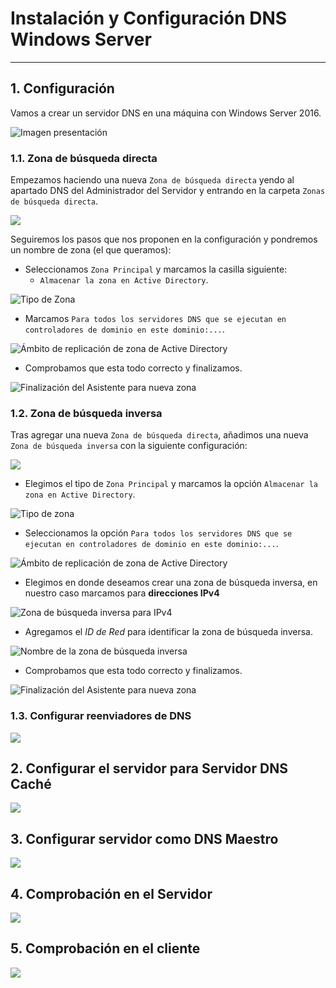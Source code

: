 
# Instalación y Configuración DNS Windows Server

---

## 1. Configuración

Vamos a crear un servidor DNS en una máquina con Windows Server 2016.

![Imagen presentación](./images/2016-dns.jpg)

### 1.1. Zona de búsqueda directa

Empezamos haciendo una nueva `Zona de búsqueda directa` yendo al apartado DNS del Administrador del Servidor y entrando en la carpeta `Zonas de búsqueda directa`.

![](./images/zona-directa.png)

Seguiremos los pasos que nos proponen en la configuración y pondremos un nombre de zona (el que queramos):

* Seleccionamos `Zona Principal` y marcamos la casilla siguiente:
  * `Almacenar la zona en Active Directory`.

![Tipo de Zona](./images/directa-principal.png)

* Marcamos `Para todos los servidores DNS que se ejecutan en controladores de dominio en este dominio:...`.

![Ámbito de replicación de zona de Active Directory](./images/directa-replica-dominio.png)

* Comprobamos que esta todo correcto y finalizamos.

![Finalización del Asistente para nueva zona](./images/directa-resumen.png)

### 1.2. Zona de búsqueda inversa

Tras agregar una nueva `Zona de búsqueda directa`, añadimos una nueva `Zona de búsqueda inversa` con la siguiente configuración:

![](./images/zona-inversa.png)

* Elegimos el tipo de `Zona Principal` y marcamos la opción `Almacenar la zona en Active Directory`.

![Tipo de zona](./images/inversa-principal.png)

* Seleccionamos la opción `Para todos los servidores DNS que se ejecutan en controladores de dominio en este dominio:...`.

![Ámbito de replicación de zona de Active Directory](./images/inversa-replica-dominio.png)

* Elegimos en donde deseamos crear una zona de búsqueda inversa, en nuestro caso marcamos para **direcciones IPv4**

![Zona de búsqueda inversa para IPv4](./images/inversa-ipv4.png)

* Agregamos el *ID de Red* para identificar la zona de búsqueda inversa.

![Nombre de la zona de búsqueda inversa](./images/inversa-red.png)

* Comprobamos que esta todo correcto y finalizamos.

![Finalización del Asistente para nueva zona](./images/inversa-resumen.png)

### 1.3. Configurar reenviadores de DNS



![](./images/.png)

## 2. Configurar el servidor para Servidor DNS Caché



![](./images/.png)

## 3. Configurar servidor como DNS Maestro



![](./images/.png)

## 4. Comprobación en el Servidor



![](./images/.png)

## 5. Comprobación en el cliente



![](./images/.png)
